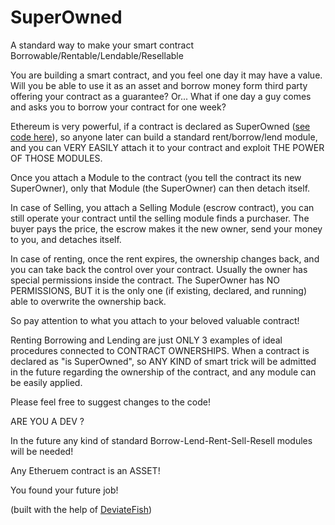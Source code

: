 # SuperOwned
A standard way to make your smart contract Borrowable/Rentable/Lendable/Resellable

You are building a smart contract, and  you feel one day it may have a value.
Will you be able to use it as an asset and borrow money form third party offering your contract as a guarantee?
Or... What if one day a guy comes and asks you to borrow your contract for one week?

Ethereum is very powerful, if a contract is declared as SuperOwned (<a href="https://github.com/monkeyscage/SuperOwned/blob/master/SuperOwned.sol">see code here</a>), so anyone later can build a standard rent/borrow/lend module, and you can VERY EASILY attach it to your contract and exploit THE POWER OF THOSE MODULES.

Once you attach a Module to the contract (you tell the contract its new SuperOwner), only that Module (the SuperOwner) can then detach itself.

In case of Selling, you attach a Selling Module (escrow contract), you can still operate your contract until the selling module finds a purchaser. The buyer pays the price, the escrow makes it the new owner, send your money to you, and detaches itself.

In case of renting, once the rent expires, the ownership changes back, and you can take back the control over your contract.
Usually the owner has special permissions inside the contract. The SuperOwner has NO PERMISSIONS, BUT it is the only one (if existing, declared, and running) able to overwrite the ownership back.



So pay attention to what you attach to your beloved valuable contract!

Renting Borrowing and Lending are just ONLY 3 examples of ideal procedures connected to CONTRACT OWNERSHIPS.
When a contract is declared as "is SuperOwned", so ANY KIND of smart trick will be admitted in the future regarding the ownership of the contract, and any module can be easily applied.

Please feel free to suggest changes to the code!

ARE YOU A DEV ? 

In the future any kind of standard Borrow-Lend-Rent-Sell-Resell modules will be needed!

Any Etheruem contract is an ASSET!

You found your future job!

(built with the help of <a href="https://gist.github.com/DeviateFish">DeviateFish</a>)
